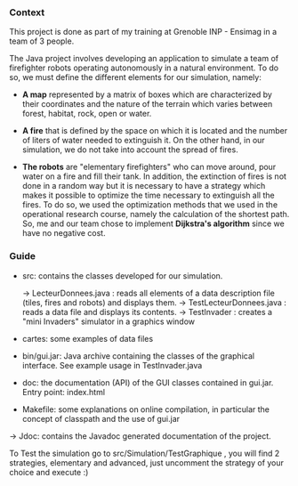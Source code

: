 
### Context

This project is done as part of my training at Grenoble INP - Ensimag in a team of 3 people.

The Java project involves developing an application to simulate a team of firefighter robots operating autonomously in a natural environment. To do so, we must define the different elements for our simulation, namely:

- **A map** represented by a matrix of boxes which are characterized by their coordinates and the nature of the terrain which varies between forest, habitat, rock, open or water.

- **A fire** that is defined by the space on which it is located and the number of liters of water needed to extinguish it. On the other hand, in our simulation, we do not take into account the spread of fires.

- **The robots** are "elementary firefighters" who can move around, pour water on a fire and fill their tank. In addition, the extinction of fires is not done in a random way but it is necessary to have a strategy which makes it possible to optimize the time necessary to extinguish all the fires. To do so, we used the optimization methods that we used in the operational research course, namely the calculation of the shortest path. So, me and our team chose to implement **Dijkstra's algorithm** since we have no negative cost.

### Guide

- src: contains the classes developed for our simulation.

  -> LecteurDonnees.java         : reads all elements of a data description file (tiles, fires and robots) and displays them.
  -> TestLecteurDonnees.java     : reads a data file and displays its contents.
  -> TestInvader                 : creates a "mini Invaders" simulator in a graphics window


- cartes: some examples of data files

- bin/gui.jar: Java archive containing the classes of the graphical interface. See example usage in TestInvader.java

- doc: the documentation (API) of the GUI classes contained in gui.jar. Entry point: index.html

- Makefile: some explanations on online compilation, in particular the concept of classpath and the use of gui.jar

-> Jdoc: contains the Javadoc generated documentation of the project.

To Test the simulation go to src/Simulation/TestGraphique , you will find 2 strategies, elementary and advanced, just uncomment the strategy of your choice and execute :)
